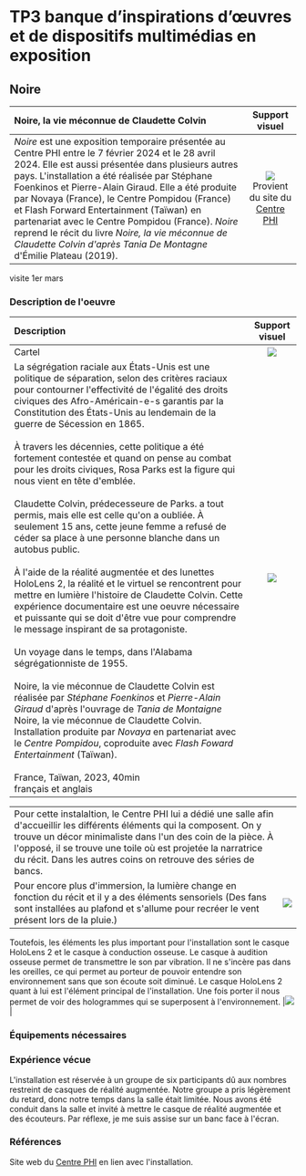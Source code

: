 # TP3 banque d’inspirations d’œuvres et de dispositifs multimédias en exposition
## Noire

|Noire, la vie méconnue de Claudette Colvin | Support visuel | 
| :---------------- | :------: |
| *Noire* est une exposition temporaire présentée au Centre PHI entre le 7 février 2024 et le 28 avril 2024. Elle est aussi présentée dans plusieurs autres pays. L'installation a été réalisée par Stéphane Foenkinos et Pierre-Alain Giraud. Elle a été produite par Novaya (France), le Centre Pompidou (France) et Flash Forward Entertainment (Taïwan) en partenariat avec le Centre Pompidou (France). *Noire* reprend le récit du livre *Noire, la vie méconnue de Claudette Colvin d'après Tania De Montagne* d'Émilie Plateau (2019).  | ![](.//media/NOIRE_scene_bus_PHI.jpg) <br> Provient du site du [Centre PHI](https://phi.ca/fr/evenements/noire-claudette-colvin/)|


visite 1er mars

### Description de l'oeuvre
|Description | Support visuel | 
| :---------------- | :------: |
|  Cartel   |  ![](.//media/NOIRE_cartel_description.jpg) |
| La ségrégation raciale aux États-Unis est une politique de séparation, selon des critères raciaux pour contourner l'effectivité de l'égalité des droits civiques des Afro-Américain-e-s garantis par la Constitution des États-Unis au lendemain de la guerre de Sécession en 1865. <br> <br> À travers les décennies, cette politique a été fortement contestée et quand on pense au combat pour les droits civiques, Rosa Parks est la figure qui nous vient en tête d'emblée. <br> <br> Claudette Colvin, prédecesseure de Parks. a tout permis, mais elle est celle qu'on a oubliée. À seulement 15 ans, cette jeune femme a refusé de céder sa place à une personne blanche dans un autobus public. <br> <br> À l'aide de la réalité augmentée et des lunettes HoloLens 2, la réalité et le virtuel se rencontrent pour mettre en lumière l'histoire de Claudette Colvin. Cette expérience documentaire est une oeuvre nécessaire et puissante qui se doit d'être vue pour comprendre le message inspirant de sa protagoniste. <br> <br> Un voyage dans le temps, dans l'Alabama ségrégationniste de 1955. <br> <br> Noire, la vie méconnue de Claudette Colvin est réalisée par *Stéphane Foenkinos* et *Pierre-Alain Giraud* d'après l'ouvrage de *Tania de Montaigne* Noire, la vie méconnue de Claudette Colvin. Installation produite par *Novaya* en partenariat avec le *Centre Pompidou*, coproduite avec *Flash Foward Entertainment* (Taïwan). <br> <br> France, Taïwan, 2023, 40min <br> français et anglais | ![](.//media/NOIRE_affiche_descriptif.jpg) |

|||
| :---------------- | :------: |
|Pour cette instalaltion, le Centre PHI lui a dédié une salle afin d'accueillir les différents éléments qui la composent. On y trouve un décor minimaliste dans l'un des coin de la pièce. À l'opposé, il se trouve une toile où est projetée la narratrice du récit. Dans les autres coins on retrouve des séries de bancs. <br>
Pour encore plus d'immersion, la lumière change en fonction du récit et il y a des éléments sensoriels (Des fans sont installées au plafond et s'allume pour recréer le vent présent lors de la pluie.) |![](.//media/NOIRE_croquis.jpg)|
Toutefois, les éléments les plus important pour l'installation sont le casque HoloLens 2 et le casque à conduction osseuse. Le casque à audition osseuse permet de transmettre le son par vibration. Il ne s'incère pas dans les oreilles, ce qui permet au porteur de pouvoir entendre son environnement sans que son écoute soit diminué. Le casque HoloLens 2 quant à lui est l'élément principal de l'installation. Une fois porter il nous permet de voir des hologrammes qui se superposent à l'environnement. 
|![](.//media/NOIRE_casque.jpg)|

### Équipements nécessaires



### Expérience vécue
L'installation est réservée à un groupe de six participants dû aux nombres restreint de casques de réalité augmentée. Notre groupe a pris légèrement du retard, donc notre temps dans la salle était limitée. Nous avons été conduit dans la salle et invité à mettre le casque de réalité augmentée et des écouteurs. Par réflexe, je me suis assise sur un banc face à l'écran.



### Références
Site web du [Centre PHI](https://phi.ca/fr/evenements/noire-claudette-colvin/#plus-infos) en lien avec l'installation.




